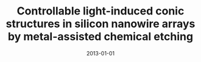 ---
title: "Controllable light-induced conic structures in silicon nanowire arrays by metal-assisted chemical etching"
collection: publications
permalink: https://aip.scitation.org/doi/abs/10.1063/1.4904958
date: 2013-01-01
venue: 'Nanotechnology'
citation: '<b>S. Zhang</b>,  X. Wang,  H. Liu,  W. Shen, <b><i>Nanotechnology</i></b>, vol. 25, p. 025602, 2013.'
---